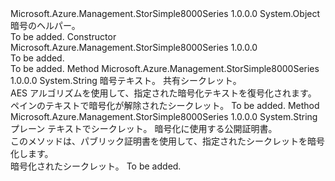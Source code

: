 <Type Name="CryptoHelper" FullName="Microsoft.Azure.Management.StorSimple8000Series.CryptoHelper">
  <TypeSignature Language="C#" Value="public class CryptoHelper" />
  <TypeSignature Language="ILAsm" Value=".class public auto ansi beforefieldinit CryptoHelper extends System.Object" />
  <TypeSignature Language="DocId" Value="T:Microsoft.Azure.Management.StorSimple8000Series.CryptoHelper" />
  <TypeSignature Language="VB.NET" Value="Public Class CryptoHelper" />
  <TypeSignature Language="F#" Value="type CryptoHelper = class" />
  <AssemblyInfo>
    <AssemblyName>Microsoft.Azure.Management.StorSimple8000Series</AssemblyName>
    <AssemblyVersion>1.0.0.0</AssemblyVersion>
  </AssemblyInfo>
  <Base>
    <BaseTypeName>System.Object</BaseTypeName>
  </Base>
  <Interfaces />
  <Docs>
    <summary>
            暗号のヘルパー。
            </summary>
    <remarks>To be added.</remarks>
  </Docs>
  <Members>
    <Member MemberName=".ctor">
      <MemberSignature Language="C#" Value="public CryptoHelper ();" />
      <MemberSignature Language="ILAsm" Value=".method public hidebysig specialname rtspecialname instance void .ctor() cil managed" />
      <MemberSignature Language="DocId" Value="M:Microsoft.Azure.Management.StorSimple8000Series.CryptoHelper.#ctor" />
      <MemberSignature Language="VB.NET" Value="Public Sub New ()" />
      <MemberType>Constructor</MemberType>
      <AssemblyInfo>
        <AssemblyName>Microsoft.Azure.Management.StorSimple8000Series</AssemblyName>
        <AssemblyVersion>1.0.0.0</AssemblyVersion>
      </AssemblyInfo>
      <Parameters />
      <Docs>
        <summary>To be added.</summary>
        <remarks>To be added.</remarks>
      </Docs>
    </Member>
    <Member MemberName="DecryptCipherAES">
      <MemberSignature Language="C#" Value="public static string DecryptCipherAES (string cipherText, string sharedSecret);" />
      <MemberSignature Language="ILAsm" Value=".method public static hidebysig string DecryptCipherAES(string cipherText, string sharedSecret) cil managed" />
      <MemberSignature Language="DocId" Value="M:Microsoft.Azure.Management.StorSimple8000Series.CryptoHelper.DecryptCipherAES(System.String,System.String)" />
      <MemberSignature Language="VB.NET" Value="Public Shared Function DecryptCipherAES (cipherText As String, sharedSecret As String) As String" />
      <MemberSignature Language="F#" Value="static member DecryptCipherAES : string * string -&gt; string" Usage="Microsoft.Azure.Management.StorSimple8000Series.CryptoHelper.DecryptCipherAES (cipherText, sharedSecret)" />
      <MemberType>Method</MemberType>
      <AssemblyInfo>
        <AssemblyName>Microsoft.Azure.Management.StorSimple8000Series</AssemblyName>
        <AssemblyVersion>1.0.0.0</AssemblyVersion>
      </AssemblyInfo>
      <ReturnValue>
        <ReturnType>System.String</ReturnType>
      </ReturnValue>
      <Parameters>
        <Parameter Name="cipherText" Type="System.String" />
        <Parameter Name="sharedSecret" Type="System.String" />
      </Parameters>
      <Docs>
        <param name="cipherText">暗号テキスト。</param>
        <param name="sharedSecret">共有シークレット。</param>
        <summary>
            AES アルゴリズムを使用して、指定された暗号化テキストを復号化されます。
            </summary>
        <returns>ペインのテキストで暗号化が解除されたシークレット。</returns>
        <remarks>To be added.</remarks>
      </Docs>
    </Member>
    <Member MemberName="EncryptSecretRSAPKCS">
      <MemberSignature Language="C#" Value="public static string EncryptSecretRSAPKCS (string plainText, string publicCertificate);" />
      <MemberSignature Language="ILAsm" Value=".method public static hidebysig string EncryptSecretRSAPKCS(string plainText, string publicCertificate) cil managed" />
      <MemberSignature Language="DocId" Value="M:Microsoft.Azure.Management.StorSimple8000Series.CryptoHelper.EncryptSecretRSAPKCS(System.String,System.String)" />
      <MemberSignature Language="VB.NET" Value="Public Shared Function EncryptSecretRSAPKCS (plainText As String, publicCertificate As String) As String" />
      <MemberSignature Language="F#" Value="static member EncryptSecretRSAPKCS : string * string -&gt; string" Usage="Microsoft.Azure.Management.StorSimple8000Series.CryptoHelper.EncryptSecretRSAPKCS (plainText, publicCertificate)" />
      <MemberType>Method</MemberType>
      <AssemblyInfo>
        <AssemblyName>Microsoft.Azure.Management.StorSimple8000Series</AssemblyName>
        <AssemblyVersion>1.0.0.0</AssemblyVersion>
      </AssemblyInfo>
      <ReturnValue>
        <ReturnType>System.String</ReturnType>
      </ReturnValue>
      <Parameters>
        <Parameter Name="plainText" Type="System.String" />
        <Parameter Name="publicCertificate" Type="System.String" />
      </Parameters>
      <Docs>
        <param name="plainText">プレーン テキストでシークレット。</param>
        <param name="publicCertificate">暗号化に使用する公開証明書。</param>
        <summary>
            このメソッドは、パブリック証明書を使用して、指定されたシークレットを暗号化します。
            </summary>
        <returns>暗号化されたシークレット。</returns>
        <remarks>To be added.</remarks>
      </Docs>
    </Member>
  </Members>
</Type>